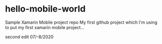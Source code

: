 # hello-mobile-world
Sample Xamarin Mobile project repo
My first github project which I'm using to put my first xamarin mobile project...

second edit 07/-8/2020

